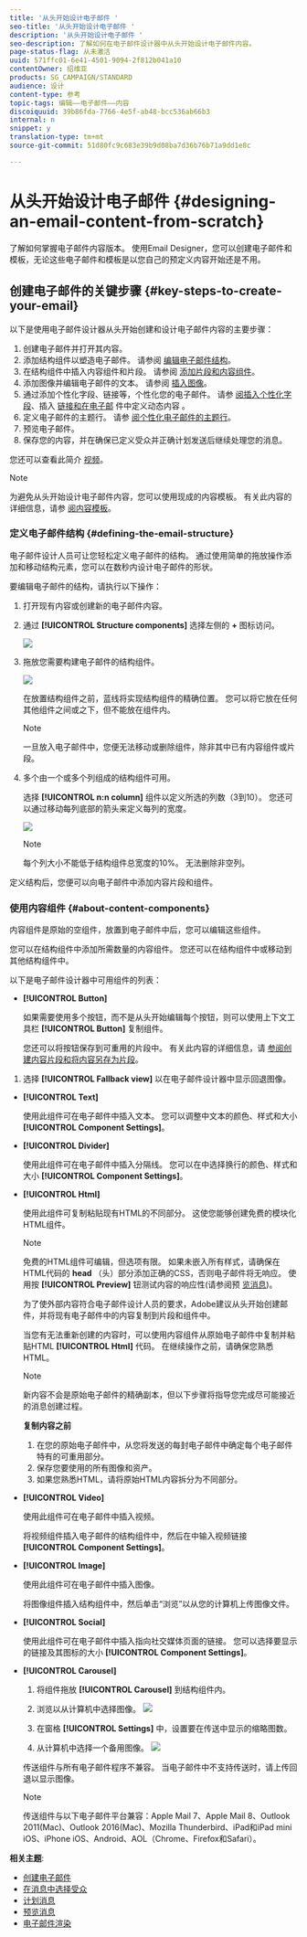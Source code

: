 ```yaml
---
title: '从头开始设计电子邮件 '
seo-title: '从头开始设计电子邮件 '
description: '从头开始设计电子邮件 '
seo-description: 了解如何在电子邮件设计器中从头开始设计电子邮件内容。
page-status-flag: 从未激活
uuid: 571ffc01-6e41-4501-9094-2f812b041a10
contentOwner: 绍维亚
products: SG_CAMPAIGN/STANDARD
audience: 设计
content-type: 参考
topic-tags: 编辑——电子邮件——内容
discoiquuid: 39b86fda-7766-4e5f-ab48-bcc536ab66b3
internal: n
snippet: y
translation-type: tm+mt
source-git-commit: 51d80fc9c683e39b9d08ba7d36b76b71a9dd1e8c

---
```



# 从头开始设计电子邮件 {#designing-an-email-content-from-scratch}

了解如何掌握电子邮件内容版本。 使用Email Designer，您可以创建电子邮件和模板，无论这些电子邮件和模板是以您自己的预定义内容开始还是不用。

## 创建电子邮件的关键步骤 {#key-steps-to-create-your-email}

以下是使用电子邮件设计器从头开始创建和设计电子邮件内容的主要步骤：

1. 创建电子邮件并打开其内容。
1. 添加结构组件以塑造电子邮件。 请参阅 [编辑电子邮件结构](#defining-the-email-structure)。
1. 在结构组件中插入内容组件和片段。 请参阅 [添加片段和内容组件](#defining-the-email-structure)。
1. 添加图像并编辑电子邮件的文本。 请参阅 [插入图像](../../designing/using/images.md#inserting-images)。
1. 通过添加个性化字段、链接等，个性化您的电子邮件。 请参 [阅插入个性化字段](../../designing/using/personalization.md#inserting-a-personalization-field)、插入 [链接和在电子邮](../../designing/using/links.md#inserting-a-link) 件中定义动态内容 [](../../designing/using/personalization.md#defining-dynamic-content-in-an-email)。
1. 定义电子邮件的主题行。 请参 [阅个性化电子邮件的主题行](../../designing/using/subject-line.md#defining-the-subject-line-of-an-email)。
1. 预览电子邮件。
1. 保存您的内容，并在确保已定义受众并正确计划发送后继续处理您的消息。

您还可以查看此简介 [视频](https://video.tv.adobe.com/v/22771/?autoplay=true&hidetitle=true&captions=chi_hans)。

>[!NOTE]
>
>为避免从头开始设计电子邮件内容，您可以使用现成的内容模板。 有关此内容的详细信息，请参 [阅内容模板](../../designing/using/using-reusable-content.md#content-templates)。

### 定义电子邮件结构 {#defining-the-email-structure}

电子邮件设计人员可让您轻松定义电子邮件的结构。 通过使用简单的拖放操作添加和移动结构元素，您可以在数秒内设计电子邮件的形状。

要编辑电子邮件的结构，请执行以下操作：

1. 打开现有内容或创建新的电子邮件内容。
1. 通过 **[!UICONTROL Structure components]** 选择左侧的 **+** 图标访问。

   ![](assets/email_designer_structure.png)

1. 拖放您需要构建电子邮件的结构组件。

   ![](assets/email_designer_structure_components.png)

   在放置结构组件之前，蓝线将实现结构组件的精确位置。 您可以将它放在任何其他组件之间或之下，但不能放在组件内。

   >[!NOTE]
   >
   >一旦放入电子邮件中，您便无法移动或删除组件，除非其中已有内容组件或片段。

1. 多个由一个或多个列组成的结构组件可用。

   选择 **[!UICONTROL n:n column]** 组件以定义所选的列数（3到10）。 您还可以通过移动每列底部的箭头来定义每列的宽度。

   ![](assets/email_designer_n-n-column.png)

   >[!NOTE]
   >
   >每个列大小不能低于结构组件总宽度的10%。 无法删除非空列。

定义结构后，您便可以向电子邮件中添加内容片段和组件。

### 使用内容组件 {#about-content-components}

内容组件是原始的空组件，放置到电子邮件中后，您可以编辑这些组件。

您可以在结构组件中添加所需数量的内容组件。 您还可以在结构组件中或移动到其他结构组件中。

以下是电子邮件设计器中可用组件的列表：

- **[!UICONTROL Button]**

   如果需要使用多个按钮，而不是从头开始编辑每个按钮，则可以使用上下文工具栏 **[!UICONTROL Button]** 复制组件。

   您还可以将按钮保存到可重用的片段中。 有关此内容的详细信息，请 [参阅创建内容片段](../../designing/using/using-reusable-content.md#creating-a-content-fragment)[和将内容另存为片段](../../designing/using/using-reusable-content.md#saving-content-as-a-fragment)。

1. 选择 **[!UICONTROL Fallback view]** 以在电子邮件设计器中显示回退图像。

- **[!UICONTROL Text]**

   使用此组件可在电子邮件中插入文本。 您可以调整中文本的颜色、样式和大小 **[!UICONTROL Component Settings]**。

- **[!UICONTROL Divider]**

   使用此组件可在电子邮件中插入分隔线。 您可以在中选择换行的颜色、样式和大小 **[!UICONTROL Component Settings]**。

- **[!UICONTROL Html]**

   使用此组件可复制粘贴现有HTML的不同部分。 这使您能够创建免费的模块化HTML组件。

   >[!NOTE]
   >
   >免费的HTML组件可编辑，但选项有限。 如果未嵌入所有样式，请确保在HTML代码的 **head** （头）部分添加正确的CSS，否则电子邮件将无响应。 使用按 **[!UICONTROL Preview]** 钮测试内容的响应性(请参阅预 [览消息](../../sending/using/previewing-messages.md))。

   为了使外部内容符合电子邮件设计人员的要求，Adobe建议从头开始创建邮件，并将现有电子邮件中的内容复制到片段和组件中。

   当您有无法重新创建的内容时，可以使用内容组件从原始电子邮件中复制并粘贴HTML **[!UICONTROL Html]** 代码。 在继续操作之前，请确保您熟悉HTML。

   <!-- A full example is presented below. -->

   >[!NOTE]
   >
   >新内容不会是原始电子邮件的精确副本，但以下步骤将指导您完成尽可能接近的消息创建过程。

   **复制内容之前**

   1. 在您的原始电子邮件中，从您将发送的每封电子邮件中确定每个电子邮件特有的可重用部分。
   1. 保存您要使用的所有图像和资产。
   1. 如果您熟悉HTML，请将原始HTML内容拆分为不同部分。

- **[!UICONTROL Video]**

   使用此组件可在电子邮件中插入视频。

   将视频组件插入电子邮件的结构组件中，然后在中输入视频链接 **[!UICONTROL Component Settings]**。

- **[!UICONTROL Image]**

   使用此组件可在电子邮件中插入图像。

   将图像组件插入结构组件中，然后单击“浏览”以从您的计算机上传图像文件。

- **[!UICONTROL Social]**

   使用此组件可在电子邮件中插入指向社交媒体页面的链接。 您可以选择要显示的链接及其图标的大小 **[!UICONTROL Component Settings]**。

- **[!UICONTROL Carousel]**

   1. 将组件拖放 **[!UICONTROL Carousel]** 到结构组件内。
   1. 浏览以从计算机中选择图像。
   ![](assets/des_carousel_browse.png)

   1. 在窗格 **[!UICONTROL Settings]** 中，设置要在传送中显示的缩略图数。
   1. 从计算机中选择一个备用图像。
   ![](assets/des_carousel_fallback.png)

   传送组件与所有电子邮件程序不兼容。 当电子邮件中不支持传送时，请上传回退以显示图像。

   >[!NOTE]
   >
   >传送组件与以下电子邮件平台兼容：Apple Mail 7、Apple Mail 8、Outlook 2011(Mac)、Outlook 2016(Mac)、Mozilla Thunderbird、iPad和iPad mini iOS、iPhone iOS、Android、AOL（Chrome、Firefox和Safari）。

**相关主题**:

- [创建电子邮件](../../channels/using/creating-an-email.md)
- [在消息中选择受众](../../audiences/using/selecting-an-audience-in-a-message.md)
- [计划消息](../../sending/using/about-scheduling-messages.md)
- [预览消息](../../sending/using/previewing-messages.md)
- [电子邮件渲染](../../sending/using/email-rendering.md)
